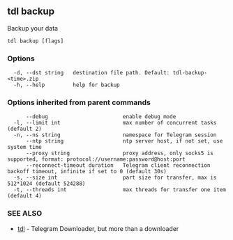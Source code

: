 ## tdl backup

Backup your data

```
tdl backup [flags]
```

### Options

```
  -d, --dst string   destination file path. Default: tdl-backup-<time>.zip
  -h, --help         help for backup
```

### Options inherited from parent commands

```
      --debug                        enable debug mode
  -l, --limit int                    max number of concurrent tasks (default 2)
  -n, --ns string                    namespace for Telegram session
      --ntp string                   ntp server host, if not set, use system time
      --proxy string                 proxy address, only socks5 is supported, format: protocol://username:password@host:port
      --reconnect-timeout duration   Telegram client reconnection backoff timeout, infinite if set to 0 (default 30s)
  -s, --size int                     part size for transfer, max is 512*1024 (default 524288)
  -t, --threads int                  max threads for transfer one item (default 4)
```

### SEE ALSO

* [tdl](tdl.md)	 - Telegram Downloader, but more than a downloader

